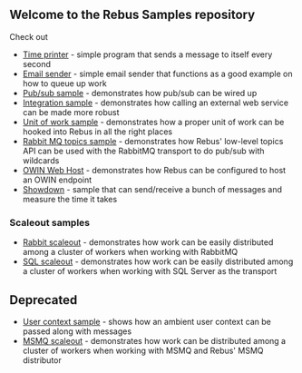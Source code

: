 ## Welcome to the Rebus Samples repository

Check out

* [Time printer](/TimePrinter) - simple program that sends a message to itself every second
* [Email sender](/EmailSender) - simple email sender that functions as a good example on how to queue up work
* [Pub/sub sample](/PubSub) - demonstrates how pub/sub can be wired up
* [Integration sample](/Integration) - demonstrates how calling an external web service can be made more robust
* [Unit of work sample](/UnitOfWork) - demonstrates how a proper unit of work can be hooked into Rebus in all the right places
* [Rabbit MQ topics sample](/RabbitTopics) - demonstrates how Rebus' low-level topics API can be used with the RabbitMQ transport to do pub/sub with wildcards
* [OWIN Web Host](/OwinWebHost) - demonstrates how Rebus can be configured to host an OWIN endpoint
* [Showdown](/Showdown) - sample that can send/receive a bunch of messages and measure the time it takes

### Scaleout samples

* [Rabbit scaleout](/RabbitScaleout) - demonstrates how work can be easily distributed among a cluster of workers when working with RabbitMQ
* [SQL scaleout](/SqlScaleout) - demonstrates how work can be easily distributed among a cluster of workers when working with SQL Server as the transport

## Deprecated

* [User context sample](/old/UserContextHeaders) - shows how an ambient user context can be passed along with messages 
* [MSMQ scaleout](/old/MsmqScaleout) - demonstrates how work can be distributed among a cluster of workers when working with MSMQ and Rebus' MSMQ distributor
